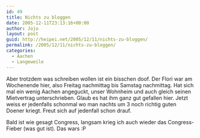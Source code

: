 ```yaml
---
id: 49
title: Nichts zu bloggen
date: 2005-12-11T23:13:16+00:00
author: Jojo
layout: post
guid: http://heipei.net/2005/12/11/nichts-zu-bloggen/
permalink: /2005/12/11/nichts-zu-bloggen/
categories:
  - Aachen
  - Langeweile
---
```

Aber trotzdem was schreiben wollen ist ein bisschen doof. Der Flori war am Wochenende hier, also Freitag nachmittag bis Samstag nachmittag. Hat sich mal ein wenig Aachen angeguckt, unser Wohnheim und auch gleich seinen Mietvertrag unterschrieben. Glaub es hat ihm ganz gut gefallen hier. Jetzt weiss er jedenfalls schonmal wo man nachts um 3 noch richtig guten Doener kriegt. Freut sich auf jedenfall schon drauf.
  
Bald ist wie gesagt Congress, langsam krieg ich auch wieder das Congress-Fieber (was gut ist). Das wars :P